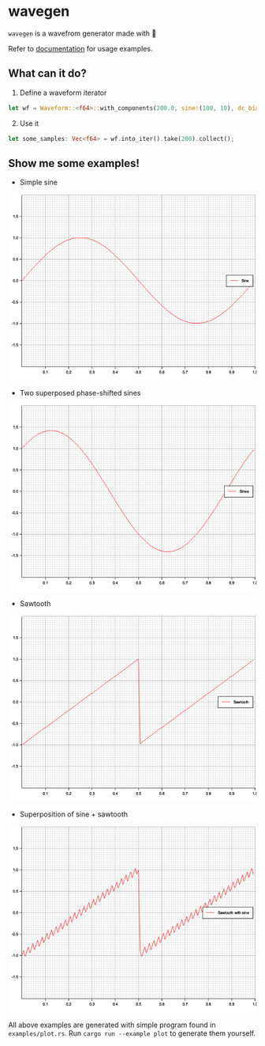 # wavegen

`wavegen` is a wavefrom generator made with 🦀

Refer to [documentation](https://) for usage examples.

## What can it do?

1) Define a waveform iterator

```rust
let wf = Waveform::<f64>::with_components(200.0, sine!(100, 10), dc_bias!(20));
```

2. Use it

```rust
let some_samples: Vec<f64> = wf.into_iter().take(200).collect();
```

## Show me some examples!

* Simple sine

![Sine plot](img/sine.png)

* Two superposed phase-shifted sines

![Superposed sines plot](img/sine_double.png)

* Sawtooth

![Sawtooth plot](img/sawtooth.png)

* Superposition of sine + sawtooth

![Sine and sawtooth superposed](img/sawtooth_sinesised.png)

All above examples are generated with simple program found in `examples/plot.rs`. Run `cargo run --example plot` to generate them yourself.
